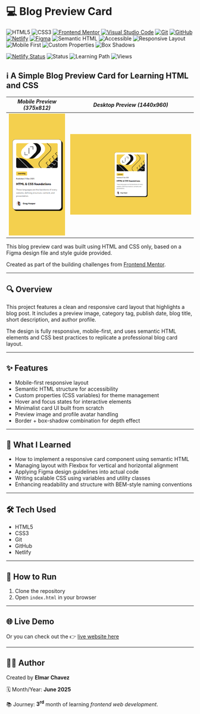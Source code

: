 # 💻 Blog Preview Card

![HTML5](https://img.shields.io/badge/HTML5-E34F26?style=for-the-badge&logo=html5&logoColor=white)
![CSS3](https://img.shields.io/badge/CSS3-1572B6?style=for-the-badge&logo=css3&logoColor=white)
[![Frontend Mentor](https://img.shields.io/badge/Frontend%20Mentor-3e54a3?style=for-the-badge&logo=frontendmentor&logoColor=white)](https://www.frontendmentor.io/)
[![Visual Studio Code](https://img.shields.io/badge/VS%20Code-007ACC?style=for-the-badge&logo=visual-studio-code&logoColor=white)](https://code.visualstudio.com/)
[![Git](https://img.shields.io/badge/Git-F05032?style=for-the-badge&logo=git&logoColor=white)](https://git-scm.com/)
[![GitHub](https://img.shields.io/badge/GitHub-181717?style=for-the-badge&logo=github&logoColor=white)](https://github.com/)
[![Netlify](https://img.shields.io/badge/Netlify-00C7B7?style=for-the-badge&logo=netlify&logoColor=white)](https://www.netlify.com/)
[![Figma](https://img.shields.io/badge/Figma-ffffff?style=for-the-badge&logo=figma&logoColor=F24E1E)](https://www.figma.com/)
![Semantic HTML](https://img.shields.io/badge/Semantic%20HTML-ff9800?style=for-the-badge)
![Accessible](https://img.shields.io/badge/Accessibility-A11Y-0052cc?style=for-the-badge)
![Responsive Layout](https://img.shields.io/badge/Responsive%20Layout-Full%20Support-blue?style=for-the-badge)
![Mobile First](https://img.shields.io/badge/Mobile--First-Design-orange?style=for-the-badge)
![Custom Properties](https://img.shields.io/badge/CSS%20Variables-Used-8e44ad?style=for-the-badge)
![Box Shadows](https://img.shields.io/badge/Box%20Shadows-Used-ffb300?style=for-the-badge)

[![Netlify Status](https://api.netlify.com/api/v1/badges/979e2366-8a3e-4b5f-b6a2-f1857adcce75/deploy-status)](https://blog-preview-card-fm-jiro.netlify.app/)
![Status](https://img.shields.io/badge/status-complete-brightgreen)
![Learning Path](https://img.shields.io/badge/learning%20path-month%203-blue)
![Views](https://visitor-badge.laobi.icu/badge?page_id=CodingWithJiro.frontend-mentor-blog-preview-card&left_text=repo%20views)

## ℹ️ A Simple Blog Preview Card for Learning HTML and CSS

| _Mobile Preview (375x812)_                       | _Desktop Preview (1440x960)_                        |
| ------------------------------------------------ | --------------------------------------------------- |
| ![Mobile](./img/site-preview-mobile_375x812.png) | ![Desktop](./img/site-preview-desktop_1440x960.png) |

This blog preview card was built using HTML and CSS only, based on a Figma design file and style guide provided.

Created as part of the building challenges from [Frontend Mentor](https://www.frontendmentor.io/).

---

## 🔍 Overview

This project features a clean and responsive card layout that highlights a blog post. It includes a preview image, category tag, publish date, blog title, short description, and author profile.

The design is fully responsive, mobile-first, and uses semantic HTML elements and CSS best practices to replicate a professional blog card layout.

---

## ✨ Features

- Mobile-first responsive layout
- Semantic HTML structure for accessibility
- Custom properties (CSS variables) for theme management
- Hover and focus states for interactive elements
- Minimalist card UI built from scratch
- Preview image and profile avatar handling
- Border + box-shadow combination for depth effect

---

## 🧠 What I Learned

- How to implement a responsive card component using semantic HTML
- Managing layout with Flexbox for vertical and horizontal alignment
- Applying Figma design guidelines into actual code
- Writing scalable CSS using variables and utility classes
- Enhancing readability and structure with BEM-style naming conventions

---

## 🛠️ Tech Used

- HTML5
- CSS3
- Git
- GitHub
- Netlify

---

## 🚀 How to Run

1. Clone the repository
2. Open `index.html` in your browser

---

## 🌐 Live Demo

Or you can check out the 👉 [live website here](https://blog-preview-card-fm-jiro.netlify.app/)

---

## 🧑‍💻 Author

Created by **Elmar Chavez**

🗓️ Month/Year: **June 2025**

📚 Journey: **3<sup>rd</sup>** month of learning _frontend web development_.
